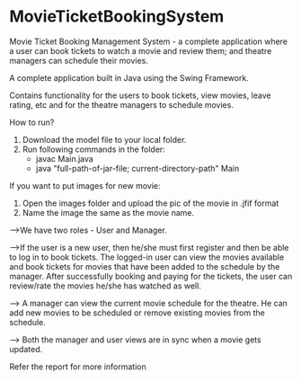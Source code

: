 # MovieTicketBookingSystem

Movie Ticket Booking Management System - a complete application where a user can book tickets to watch a movie and review them; and theatre managers can schedule their movies.

 A complete application built in Java using the Swing Framework.

 Contains functionality for the users to book tickets, view movies, leave rating, etc and for the theatre managers to schedule movies.

 How to run?
1. Download the model file to your local folder.
2. Run following commands in the folder:
   -  javac Main.java
   -  java "full-path-of-jar-file; current-directory-path" Main

 If you want to put images for new movie:
1. Open the images folder and upload the pic of the movie in .jfif format
2. Name the image the same as the movie name.




-->We have two roles - User and Manager.

-->If the user is a new user, then he/she must first register and then be able to log in to book tickets. The logged-in user can view the movies available and book tickets for movies that have been added to the schedule by the manager. After successfully booking and paying for the tickets, the user can review/rate the movies he/she has watched as well.

-->	A manager can view the current movie schedule for the theatre. He can add new movies to be scheduled or remove existing movies from the schedule.

-->	Both the manager and user views are in sync when a movie gets updated.


Refer the report for more information
